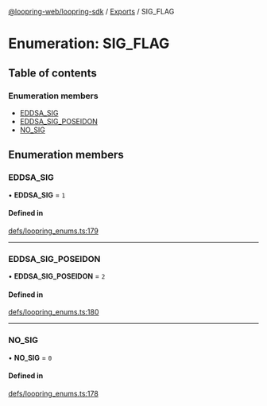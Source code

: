 [@loopring-web/loopring-sdk](../README.md) / [Exports](../modules.md) / SIG\_FLAG

# Enumeration: SIG\_FLAG

## Table of contents

### Enumeration members

- [EDDSA\_SIG](SIG_FLAG.md#eddsa_sig)
- [EDDSA\_SIG\_POSEIDON](SIG_FLAG.md#eddsa_sig_poseidon)
- [NO\_SIG](SIG_FLAG.md#no_sig)

## Enumeration members

### EDDSA\_SIG

• **EDDSA\_SIG** = `1`

#### Defined in

[defs/loopring_enums.ts:179](https://github.com/Loopring/loopring_sdk/blob/2ea32ee/src/defs/loopring_enums.ts#L179)

___

### EDDSA\_SIG\_POSEIDON

• **EDDSA\_SIG\_POSEIDON** = `2`

#### Defined in

[defs/loopring_enums.ts:180](https://github.com/Loopring/loopring_sdk/blob/2ea32ee/src/defs/loopring_enums.ts#L180)

___

### NO\_SIG

• **NO\_SIG** = `0`

#### Defined in

[defs/loopring_enums.ts:178](https://github.com/Loopring/loopring_sdk/blob/2ea32ee/src/defs/loopring_enums.ts#L178)

